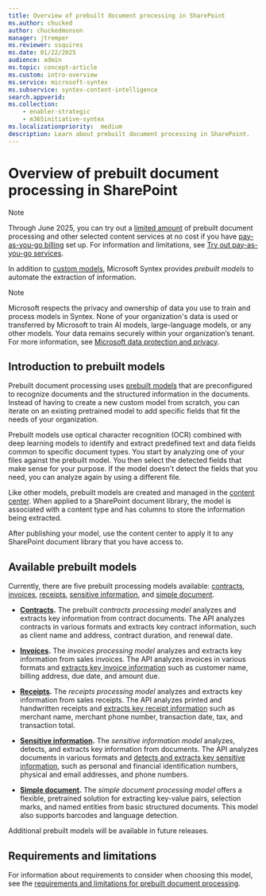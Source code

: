 ```yaml
---
title: Overview of prebuilt document processing in SharePoint
ms.author: chucked
author: chuckedmonson
manager: jtremper
ms.reviewer: ssquires
ms.date: 01/22/2025
audience: admin
ms.topic: concept-article
ms.custom: intro-overview
ms.service: microsoft-syntex
ms.subservice: syntex-content-intelligence
search.appverid: 
ms.collection: 
    - enabler-strategic
    - m365initiative-syntex
ms.localizationpriority:  medium
description: Learn about prebuilt document processing in SharePoint.
---
```


# Overview of prebuilt document processing in SharePoint

> [!NOTE]
> Through June 2025, you can try out a [limited amount](promo-syntex.md#monthly-included-capacity) of prebuilt document processing and other selected content services at no cost if you have [pay-as-you-go billing](syntex-azure-billing.md) set up. For information and limitations, see [Try out pay-as-you-go services](promo-syntex.md).

In addition to [custom models](model-types-overview.md#custom-models), Microsoft Syntex provides *prebuilt models* to automate the extraction of information.

> [!NOTE]
> Microsoft respects the privacy and ownership of data you use to train and process models in Syntex. None of your organization's data is used or transferred by Microsoft to train AI models, large-language models, or any other models. Your data remains securely within your organization’s tenant. For more information, see [Microsoft data protection and privacy](https://www.microsoft.com/en-us/trust-center/privacy).

## Introduction to prebuilt models

Prebuilt document processing uses [prebuilt models](#available-prebuilt-models) that are preconfigured to recognize documents and the structured information in the documents. Instead of having to create a new custom model from scratch, you can iterate on an existing pretrained model to add specific fields that fit the needs of your organization.

Prebuilt models use optical character recognition (OCR) combined with deep learning models to identify and extract predefined text and data fields common to specific document types. You start by analyzing one of your files against the prebuilt model. You then select the detected fields that make sense for your purpose. If the model doesn't detect the fields that you need, you can analyze again by using a different file.

Like other models, prebuilt models are created and managed in the [content center](create-a-content-center.md). When applied to a SharePoint document library, the model is associated with a content type and has columns to store the information being extracted.

After publishing your model, use the content center to apply it to any SharePoint document library that you have access to.  

## Available prebuilt models

Currently, there are five prebuilt processing models available: [contracts](prebuilt-model-contract.md), [invoices](prebuilt-model-invoice.md), [receipts](prebuilt-model-receipt.md), [sensitive information](prebuilt-model-sensitive-info.md), and [simple document](prebuilt-model-simple.md).

- **[Contracts](prebuilt-model-contract.md).** The prebuilt *contracts processing model* analyzes and extracts key information from contract documents. The API analyzes contracts in various formats and extracts key contract information, such as client name and address, contract duration, and renewal date.

- **[Invoices](prebuilt-model-invoice.md).** The *invoices processing model* analyzes and extracts key information from sales invoices. The API analyzes invoices in various formats and [extracts key invoice information](/azure/applied-ai-services/form-recognizer/concept-invoice#field-extraction) such as customer name, billing address, due date, and amount due.

- **[Receipts](prebuilt-model-receipt.md).** The *receipts processing model* analyzes and extracts key information from sales receipts. The API analyzes printed and handwritten receipts and [extracts key receipt information](/azure/applied-ai-services/form-recognizer/concept-receipt#field-extraction) such as merchant name, merchant phone number, transaction date, tax, and transaction total.

- **[Sensitive information](prebuilt-model-sensitive-info.md).** The *sensitive information model* analyzes, detects, and extracts key information from documents. The API analyzes documents in various formats and [detects and extracts key sensitive information](prebuilt-model-sensitive-info-entities.md), such as personal and financial identification numbers, physical and email addresses, and phone numbers.

- **[Simple document](prebuilt-model-simple.md).** The *simple document processing model* offers a flexible, pretrained solution for extracting key-value pairs, selection marks, and named entities from basic structured documents. This model also supports barcodes and language detection.

<!---[detects sensitive information](/azure/ai-services/language-service/personally-identifiable-information/concepts/entity-categories)--->

Additional prebuilt models will be available in future releases.

## Requirements and limitations

For information about requirements to consider when choosing this model, see the [requirements and limitations for prebuilt document processing](prebuilt-requirements.md).

